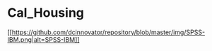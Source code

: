 # Cal_Housing
[[https://github.com/dcinnovator/repository/blob/master/img/SPSS-IBM.png|alt=SPSS-IBM]]
